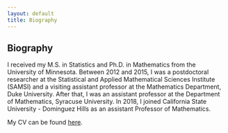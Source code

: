 ```yaml
---
layout: default
title: Biography
---
```

## Biography

I received my M.S. in Statistics and Ph.D. in Mathematics from the University of Minnesota.
Between 2012 and 2015, I was a postdoctoral researcher at the Statistical and 
Applied Mathematical Sciences Institute (SAMSI) and a visiting assistant professor
at the Mathematics Department, Duke University. After that, I was an assistant professor
at the Department of Mathematics, Syracuse University. In 2018, I joined California State
University - Dominguez Hills as an assistant Professor of Mathematics.

My CV can be found [here](../cv.pdf).

